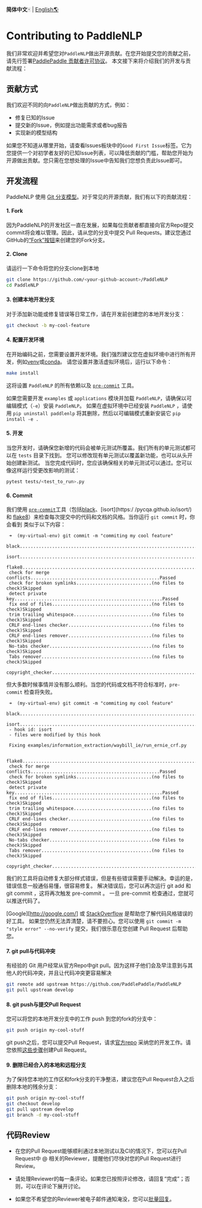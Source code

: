 **简体中文**🀄 | [English🌎](.github/CONTRIBUTING_en.md)

# Contributing to PaddleNLP

我们非常欢迎并希望您对`PaddleNLP`做出开源贡献。在您开始提交您的贡献之前，请先行签署[PaddlePaddle 贡献者许可协议](https://cla-assistant.io/PaddlePaddle/PaddleNLP)。
本文接下来将介绍我们的开发与贡献流程：

## 贡献方式

我们欢迎不同的向`PaddleNLP`做出贡献的方式，例如：

- 修复已知的Issue
- 提交新的Issue，例如提出功能需求或者bug报告
- 实现新的模型结构

如果您不知道从哪里开始，请查看Issues板块中的`Good First Issue`标签。它为您提供一个对初学者友好的已知Issue列表，可以降低贡献的门槛，帮助您开始为开源做出贡献。您只需在您想处理的Issue中告知我们您想负责此Issue即可。

## 开发流程

PaddleNLP 使用 [Git 分支模型](http://nvie.com/posts/a-successful-git-branching-model/)。对于常见的开源贡献，我们有以下的贡献流程：

#### 1. Fork

   因为PaddleNLP的开发社区一直在发展，如果每位贡献者都直接向官方Repo提交commit将会难以管理。因此，请从您的分支中提交 Pull Requests。建议您通过GitHub的[“Fork”按钮](https://help.github.com/articles/fork-a-repo/)来创建您的Fork分支。

#### 2. Clone

   请运行一下命令将您的分支clone到本地

   ```bash
   git clone https://github.com/<your-github-account>/PaddleNLP
   cd PaddleNLP
   ```

#### 3. 创建本地开发分支

   对于添加新功能或修复错误等日常工作，请在开发前创建您的本地开发分支：

   ```bash
   git checkout -b my-cool-feature
   ```

#### 4. 配置开发环境
   在开始编码之前，您需要设置开发环境。我们强烈建议您在虚拟环境中进行所有开发，例如[venv](https://docs.python.org/3/library/venv.html)或[conda](https://docs.conda.io/en/latest/)。
   请您设置并激活虚拟环境后，运行以下命令：

   ```bash
   make install
   ```

   这将设置 `PaddleNLP` 的所有依赖以及 [`pre-commit`](http://pre-commit.com/) 工具。

   如果您需要开发 `examples` 或 `applications` 模块并加载 `PaddleNLP`，请确保以可编辑模式（`-e`）安装 `PaddleNLP`。
   如果在虚拟环境中已经安装 `PaddleNLP` ，请使用 `pip uninstall paddlenlp` 将其删除，然后以可编辑模式重新安装它
   `pip install -e .`


#### 5. 开发

   当您开发时，请确保您新增的代码会被单元测试所覆盖。我们所有的单元测试都可以在 `tests` 目录下找到。
   您可以修改现有单元测试以覆盖新功能，也可以从头开始创建新测试。
   当您完成代码时，您应该确保相关的单元测试可以通过。您可以像这样运行受更改影响的测试：

   ```bash
   pytest tests/<test_to_run>.py
   ```

#### 6. Commit

   我们使用 [`pre-commit`](http://pre-commit.com/)工具（包括[black](https://black.readthedocs.io/en/stable/)、[isort](https:/ /pycqa.github.io/isort/) 和
   [flake8](https://flake8.pycqa.org/en/latest/)）来检查每次提交中的代码和文档的风格。当你运行 `git commit` 时，你会看到
   类似于以下内容：

   ```
    ➜  (my-virtual-env) git commit -m "commiting my cool feature"
    black....................................................................Passed
    isort....................................................................Passed
    flake8...................................................................Passed
    check for merge conflicts................................................Passed
    check for broken symlinks............................(no files to check)Skipped
    detect private key.......................................................Passed
    fix end of files.....................................(no files to check)Skipped
    trim trailing whitespace.............................(no files to check)Skipped
    CRLF end-lines checker...............................(no files to check)Skipped
    CRLF end-lines remover...............................(no files to check)Skipped
    No-tabs checker......................................(no files to check)Skipped
    Tabs remover.........................................(no files to check)Skipped
    copyright_checker........................................................Passed
   ```

   但大多数时候事情并没有那么顺利。当您的代码或文档不符合标准时，`pre-commit` 检查将失败。
   ```
    ➜  (my-virtual-env) git commit -m "commiting my cool feature"
    black....................................................................Passed
    isort....................................................................Failed
    - hook id: isort
    - files were modified by this hook

    Fixing examples/information_extraction/waybill_ie/run_ernie_crf.py

    flake8...................................................................Passed
    check for merge conflicts................................................Passed
    check for broken symlinks............................(no files to check)Skipped
    detect private key.......................................................Passed
    fix end of files.....................................(no files to check)Skipped
    trim trailing whitespace.............................(no files to check)Skipped
    CRLF end-lines checker...............................(no files to check)Skipped
    CRLF end-lines remover...............................(no files to check)Skipped
    No-tabs checker......................................(no files to check)Skipped
    Tabs remover.........................................(no files to check)Skipped
    copyright_checker........................................................Passed
   ```

   我们的工具将自动修复大部分样式错误，但是有些错误需要手动解决。幸运的是，错误信息一般通俗易懂，很容易修复。
   解决错误后，您可以再次运行 git add <files> 和 git commit ，这将再次触发 pre-commit 。
   一旦 pre-commit 检查通过，您就可以推送代码了。

   [Google][http://google.com/] 或 [StackOverflow](https://stackoverflow.com/) 是帮助您了解代码风格错误的好工具。
   如果您仍然无法弄清楚，请不要担心。您可以使用 `git commit -m "style error" --no-verify` 提交，我们很乐意在您创建 Pull Request 后帮助您。

#### 7. git pull与代码冲突

   有经验的 Git 用户经常从官方Repo中git pull。因为这样子他们会及早注意到与其他人的代码冲突，并且让代码冲突更容易解决

   ```bash
   git remote add upstream https://github.com/PaddlePaddle/PaddleNLP
   git pull upstream develop
   ```

#### 8. git push与提交Pull Request

   您可以将您的本地开发分支中的工作 push 到您的fork的分支中：

   ```bash
   git push origin my-cool-stuff
   ```

   git push之后，您可以提交Pull Request，请求[官方repo](https://github.com/PaddlePaddle/PaddleNLP) 采纳您的开发工作。请您依照[这些步骤](https://help.github.com/articles/creating-a-pull-request/)创建Pull Request。

#### 9. 删除已经合入的本地和远程分支

   为了保持您本地的工作区和fork分支的干净整洁，建议您在Pull Request合入之后删除本地的残余分支：

   ```bash
   git push origin my-cool-stuff
   git checkout develop
   git pull upstream develop
   git branch -d my-cool-stuff
   ```

## 代码Review

- 在您的Pull Request能够顺利通过本地测试以及CI的情况下，您可以在Pull Request中 @ 相关的Reviewer，提醒他们尽快对您的Pull Request进行Review。

- 请处理Reviewer的每一条评论。如果您已按照评论修改，请回复“完成”；否则，可以在评论下展开讨论。

- 如果您不希望您的Reviewer被电子邮件通知淹没，您可以[批量回复](https://help.github.com/articles/reviewing-proposed-changes-in-a-pull-request/)。
